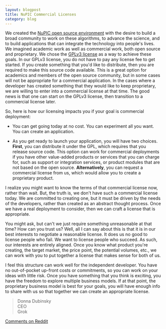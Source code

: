```yaml
---
layout: blogpost
title: NuPIC Commercial Licenses
category: blog
---
```


We created the [NuPIC open source environment](/nupic.html) with the desire to build a broad community to work on these algorithms, to advance the science, and to build applications that can integrate the technology into people's lives.  We imagined academic work as well as commercial work, both open source and proprietary.  We chose the [GPLv3 license](http://numenta.org/licenses/) as a way to achieve these goals.  In our GPLv3 license, you do not have to pay any license fee to get started.  If you create something that you'd like to distribute, then you are required to make this source code available.  This is a great option for academics and members of the open source community, but in some cases will not be appropriate for a commercial application.  In the cases where a developer has created something that they would like to keep proprietary, we are willing to enter into a commercial license at that time.  The good news is that one can start on the GPLv3 license, then transition to a commercial license later.
 
So, here is how our licensing impacts you if your goal is commercial deployment:

- You can get going today at no cost.  You can experiment all you want.  You can create an application. 

- As you get ready to launch your application, you will have two choices.  **First**, you can distribute it under the GPL, which requires that you release source code.  This option can work for commercial deployments if you have other value-added products or services that you can charge for, such as support or integration services, or product modules that are not based on the open source.  **Alternatively**, you can request a commercial license from us, which would allow you to create a proprietary product.
 
I realize you might want to know the terms of that commercial license now, rather than wait.  But, the truth is, we don't have such a commercial license today.  We are committed to creating one, but it must be driven by the needs of the developers, rather than created as an abstract thought process.  Once we have a real deployment to consider, then we can craft a license that is appropriate. 
 
You might ask, but can't we just require something unreasonable at that time?  How can you trust us?  Well, all I can say about this is that it is in our best interests to negotiate a reasonable license.  It does us no good to license people who fail.  We want to license people who succeed.  As such, our interests are entirely aligned.   Once you know what product you're creating, the target market, the price point, the potential volumes, etc., we can work with you to put together a license that makes sense for both of us.
 
I feel this structure can work well for the independent developer.  You have no out-of-pocket up-front costs or commitments, so you can work on your ideas with little risk.  Once you have something that you think is exciting, you have the freedom to explore multiple business models.  If at that point, the proprietary business model is best for your goals, you will have enough info to share with us so that together we can create an appropriate license. 

> Donna Dubinsky <br/>
> CEO <br/>
> Grok

[Comments on Reddit](http://www.reddit.com/r/MachineLearning/comments/1t1h8o/nupic_commercial_licenses/)